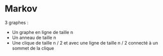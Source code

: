 # Markov

3 graphes :
- Un graphe en ligne de taille n
- Un anneau de taille n
- Une clique de taille n / 2 et avec une ligne de taille n / 2 connecté à un sommet de la clique
